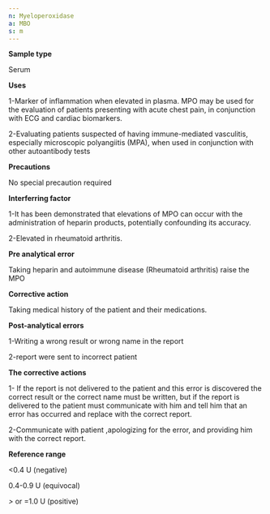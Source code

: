 ```yaml
---
n: Myeloperoxidase
a: MBO
s: m
---
```



__Sample type__

Serum

__Uses__ 

1-Marker of inflammation when elevated in plasma. MPO may be used for the evaluation of
patients presenting with acute chest pain, in conjunction with ECG and cardiac biomarkers.

2-Evaluating patients suspected of having immune-mediated vasculitis, especially microscopic polyangiitis (MPA), when used in conjunction with other autoantibody tests

__Precautions__

No special precaution required

__Interferring factor__

1-It has been demonstrated that elevations of MPO can occur with the administration of
heparin products, potentially confounding its accuracy.

2-Elevated in rheumatoid arthritis.

__Pre analytical error__

Taking heparin and autoimmune disease (Rheumatoid arthritis) raise the MPO 

__Corrective action__

Taking medical history of the patient and their medications.

__Post-analytical errors__

1-Writing a wrong result or wrong name in the report

2-report were sent to incorrect patient

__The corrective actions__

1- If the report is not delivered to the patient and this error is discovered the correct result or the correct name must be written, but if the report is delivered to the patient must communicate with him and tell him that an error has occurred and replace with the correct report.

2-Communicate with patient ,apologizing for the error, and providing him with the correct report.

__Reference range__

<0.4 U (negative)

0.4-0.9 U (equivocal)

_>_ or =1.0 U (positive)